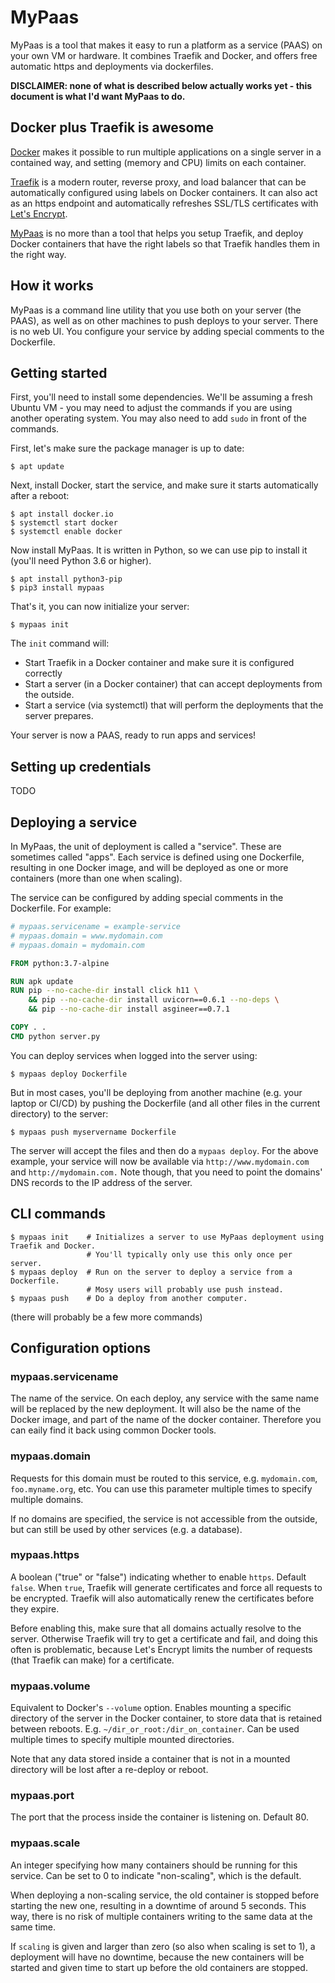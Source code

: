 # MyPaas

MyPaas is a tool that makes it easy to run a platform as a service (PAAS)
on your own VM or hardware. It combines Traefik and Docker, and offers free
automatic https and deployments via dockerfiles.

**DISCLAIMER: none of what is described below actually works yet - this document is what I'd want MyPaas to do.**

## Docker plus Traefik is awesome

[Docker](https://en.wikipedia.org/wiki/Docker_(software)) makes it
possible to run multiple applications on a single server in a contained
way, and setting (memory and CPU) limits on each container.

[Traefik](https://traefik.io/) is a modern router, reverse proxy, and
load balancer that can be automatically configured using labels on
Docker containers. It can also act as an https endpoint and
automatically refreshes SSL/TLS certificates with [Let's Encrypt](https://letsencrypt.org/).

[MyPaas](https://github.com/almarklein/mypaas) is no more than a tool
that helps you setup Traefik, and deploy Docker containers that have
the right labels so that Traefik handles them in the right way.


## How it works

MyPaas is a command line utility that you use both on your server (the PAAS),
as well as on other machines to push deploys to your server. There is no
web UI. You configure your service by adding special comments to the Dockerfile.


## Getting started

First, you'll need to install some dependencies. We'll be assuming a
fresh Ubuntu VM - you may need to adjust the commands if you are using
another operating system. You may also need to add `sudo` in front of
the commands.

First, let's make sure the package manager is up to date:
```
$ apt update
```

Next, install Docker, start the service, and make sure it starts automatically after a reboot:
```
$ apt install docker.io
$ systemctl start docker
$ systemctl enable docker
```

Now install MyPaas. It is written in Python, so we can use pip to install it (you'll need Python 3.6 or higher).
```
$ apt install python3-pip
$ pip3 install mypaas
```

That's it, you can now initialize your server:
```
$ mypaas init
```

The `init` command will:
* Start Traefik in a Docker container and make sure it is configured correctly
* Start a server (in a Docker container) that can accept deployments from the outside.
* Start a service (via systemctl) that will perform the deployments that the server prepares.

Your server is now a PAAS, ready to run apps and services!


## Setting up credentials

TODO


## Deploying a service

In MyPaas, the unit of deployment is called a "service". These are
sometimes called "apps". Each service is defined using one Dockerfile,
resulting in one Docker image, and will be deployed as one or more
containers (more than one when scaling).

The service can be configured by adding special comments in the Dockerfile. For example:
```Dockerfile
# mypaas.servicename = example-service
# mypaas.domain = www.mydomain.com
# mypaas.domain = mydomain.com

FROM python:3.7-alpine

RUN apk update
RUN pip --no-cache-dir install click h11 \
    && pip --no-cache-dir install uvicorn==0.6.1 --no-deps \
    && pip --no-cache-dir install asgineer==0.7.1

COPY . .
CMD python server.py
```

You can deploy services when logged into the server using:
```
$ mypaas deploy Dockerfile
```

But in most cases, you'll be deploying from another machine (e.g. your
laptop or CI/CD) by pushing the Dockerfile (and all other files in the
current directory) to the server:
```
$ mypaas push myservername Dockerfile
```

The server will accept the files and then do a `mypaas deploy`. For the above example,
your service will now be available via `http://www.mydomain.com` and `http://mydomain.com.`
Note though, that you need to point the domains' DNS records to the IP address of the server.


## CLI commands

```
$ mypaas init    # Initializes a server to use MyPaas deployment using Traefik and Docker.
                 # You'll typically only use this only once per server.
$ mypaas deploy  # Run on the server to deploy a service from a Dockerfile.
                 # Mosy users will probably use push instead.
$ mypaas push    # Do a deploy from another computer.
```

(there will probably be a few more commands)


## Configuration options

### mypaas.servicename

The name of the service. On each deploy, any service with the same name
will be replaced by the new deployment. It will also be the name of the
Docker image, and part of the name of the docker container. Therefore you can
eaily find it back using common Docker tools.

### mypaas.domain

Requests for this domain must be routed to this service, e.g.
`mydomain.com`, `foo.myname.org`, etc. You can use this parameter
multiple times to specify multiple domains.

If no domains are specified, the service is not accessible from the outside, but
can still be used by other services (e.g. a database).

### mypaas.https

A boolean ("true" or "false") indicating whether to enable `https`. Default `false`.
When `true`, Traefik will generate certificates and force all requests to be encrypted.
Traefik will also automatically renew the certificates before they
expire.

Before enabling this, make sure that all domains actually resolve to
the server. Otherwise Traefik will try to get a certificate and fail,
and doing this often is problematic, because Let's Encrypt limits the
number of requests (that Traefik can make) for a certificate.

### mypaas.volume

Equivalent to Docker's `--volume` option. Enables mounting a specific
directory of the server in the Docker container, to store data that is
retained between reboots. E.g. `~/dir_or_root:/dir_on_container`.
Can be used multiple times to specify multiple mounted directories.

Note that any data stored inside a container that is not in a mounted
directory will be lost after a re-deploy or reboot.

### mypaas.port

The port that the process inside the container is listening on. Default 80.

### mypaas.scale

An integer specifying how many containers should be running for this service.
Can be set to 0 to indicate "non-scaling", which is the default.

When deploying a non-scaling service, the old container is stopped
before starting the new one, resulting in a downtime of around 5
seconds. This way, there is no risk of multiple containers writing to
the same data at the same time.

If `scaling` is given and larger than zero (so also when scaling is set to 1),
a deployment will have no downtime, because the new containers will be
started and given time to start up before the old containers are stopped.
